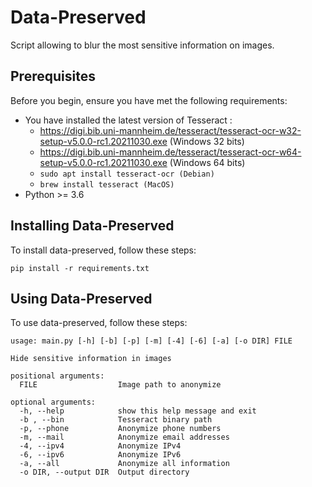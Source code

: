 # Data-Preserved

Script allowing to blur the most sensitive information on images.

## Prerequisites

Before you begin, ensure you have met the following requirements:
* You have installed the latest version of Tesseract :
  * https://digi.bib.uni-mannheim.de/tesseract/tesseract-ocr-w32-setup-v5.0.0-rc1.20211030.exe (Windows 32 bits)
  * https://digi.bib.uni-mannheim.de/tesseract/tesseract-ocr-w64-setup-v5.0.0-rc1.20211030.exe (Windows 64 bits)
  * ```sudo apt install tesseract-ocr (Debian)```
  * ```brew install tesseract (MacOS)```
* Python >= 3.6

## Installing Data-Preserved

To install data-preserved, follow these steps:

```
pip install -r requirements.txt
```

## Using Data-Preserved

To use data-preserved, follow these steps:

```
usage: main.py [-h] [-b] [-p] [-m] [-4] [-6] [-a] [-o DIR] FILE

Hide sensitive information in images

positional arguments:
  FILE                  Image path to anonymize

optional arguments:
  -h, --help            show this help message and exit
  -b , --bin            Tesseract binary path
  -p, --phone           Anonymize phone numbers
  -m, --mail            Anonymize email addresses
  -4, --ipv4            Anonymize IPv4
  -6, --ipv6            Anonymize IPv6
  -a, --all             Anonymize all information
  -o DIR, --output DIR  Output directory
```
